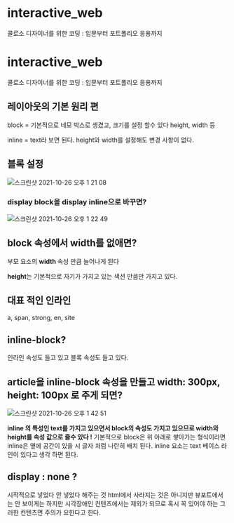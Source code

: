 # interactive_web

콜로소 디자이너를 위한 코딩 : 입문부터 포트폴리오 응용까지

# interactive_web

콜로소 디자이너를 위한 코딩 : 입문부터 포트폴리오 응용까지

## 레이아웃의 기본 원리 편

block = 기본적으로 네모 박스로 생겼고, 크기를 설정 할수 있다 height, width 등

inline = text라 보면 된다. height와 width를 설정해도 변경 사항이 없다.

## 블록 설정 

![스크린샷 2021-10-26 오후 1 21 08](https://user-images.githubusercontent.com/88579497/138811793-9f0583ad-6425-4294-bb0f-a55304acd93d.png)



### display block을 display inline으로 바꾸면?

![스크린샷 2021-10-26 오후 1 22 49](https://user-images.githubusercontent.com/88579497/138811797-104c4796-7b85-449e-b670-dc30993d3124.png)


## block 속성에서 width를 없애면?

부모 요소의 <strong> width </strong> 속성 만큼 늘어나게 된다

<strong>height</strong>는 기본적으로 자기가 가지고 있는 색션 만큼만 가지고 있다.

## 대표 적인 인라인

a, span, strong, en, site

## inline-block?

인라인 속성도 들고 있고 블록 속성도 들고 있다.

## article을 inline-block 속성을 만들고 width: 300px, height: 100px 로 주게 되면?

![스크린샷 2021-10-26 오후 1 42 51](https://user-images.githubusercontent.com/88579497/138811805-e1dda8a1-2236-46bf-9bd5-6f6819f53d4b.png)


<strong> inline 의 특성인 text를 가지고 있으면서 block의 속성도 가지고 있으므로 width와 height를 속성 값으로 줄수 있다 !</strong> 기본적으로 block은 위 아래로 쌓아가는 형식이라면 inline은 옆에 공간이 있을 시
글자 처럼 나란히 배치 된다. inline 요소는 text 베이스 라인이 있다고 생각 하면 된다.

## display : none ?

시작적으로 넣었다 안 넣었다 해주는 것 html에서 사라지는 것은 아니지만 뷰포트에서는 안 보이게는 하지만
시각장애인 컨텐츠에서는 제외가 되므로 혹시 꼭 있어야 하는 그러한 컨텐츠면 주의가 요한다고 한다.
